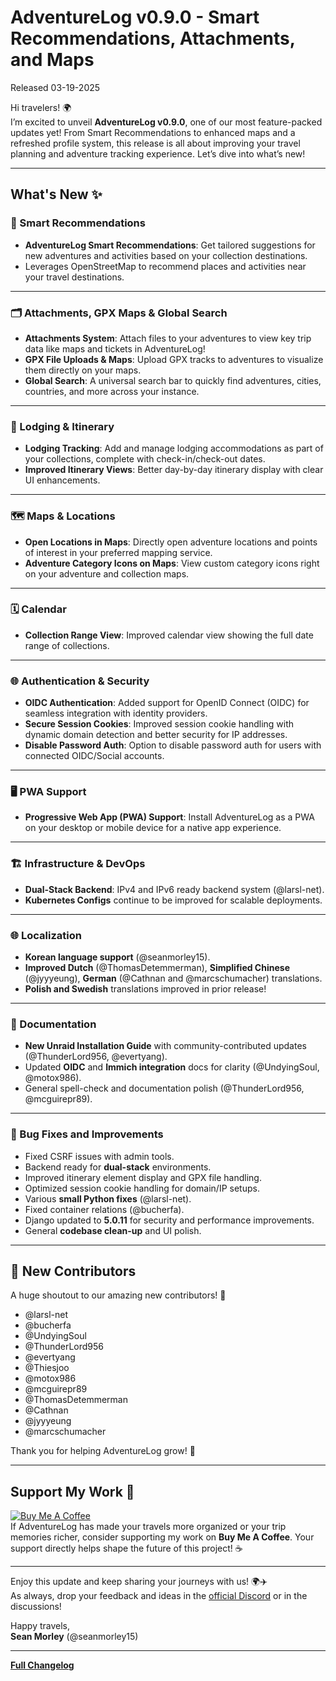 # AdventureLog v0.9.0 - Smart Recommendations, Attachments, and Maps

Released 03-19-2025

Hi travelers! 🌍  
I’m excited to unveil **AdventureLog v0.9.0**, one of our most feature-packed updates yet! From Smart Recommendations to enhanced maps and a refreshed profile system, this release is all about improving your travel planning and adventure tracking experience. Let’s dive into what’s new!

---

## What's New ✨

### 🧠 Smart Recommendations

- **AdventureLog Smart Recommendations**: Get tailored suggestions for new adventures and activities based on your collection destinations.
- Leverages OpenStreetMap to recommend places and activities near your travel destinations.

---

### 🗂️ Attachments, GPX Maps & Global Search

- **Attachments System**: Attach files to your adventures to view key trip data like maps and tickets in AdventureLog!
- **GPX File Uploads & Maps**: Upload GPX tracks to adventures to visualize them directly on your maps.
- **Global Search**: A universal search bar to quickly find adventures, cities, countries, and more across your instance.

---

### 🏨 Lodging & Itinerary

- **Lodging Tracking**: Add and manage lodging accommodations as part of your collections, complete with check-in/check-out dates.
- **Improved Itinerary Views**: Better day-by-day itinerary display with clear UI enhancements.

---

### 🗺️ Maps & Locations

- **Open Locations in Maps**: Directly open adventure locations and points of interest in your preferred mapping service.
- **Adventure Category Icons on Maps**: View custom category icons right on your adventure and collection maps.

---

### 🗓️ Calendar

- **Collection Range View**: Improved calendar view showing the full date range of collections.

---

### 🌐 Authentication & Security

- **OIDC Authentication**: Added support for OpenID Connect (OIDC) for seamless integration with identity providers.
- **Secure Session Cookies**: Improved session cookie handling with dynamic domain detection and better security for IP addresses.
- **Disable Password Auth**: Option to disable password auth for users with connected OIDC/Social accounts.

---

### 🖥️ PWA Support

- **Progressive Web App (PWA) Support**: Install AdventureLog as a PWA on your desktop or mobile device for a native app experience.

---

### 🏗️ Infrastructure & DevOps

- **Dual-Stack Backend**: IPv4 and IPv6 ready backend system (@larsl-net).
- **Kubernetes Configs** continue to be improved for scalable deployments.

---

### 🌐 Localization

- **Korean language support** (@seanmorley15).
- **Improved Dutch** (@ThomasDetemmerman), **Simplified Chinese** (@jyyyeung), **German** (@Cathnan and @marcschumacher) translations.
- **Polish and Swedish** translations improved in prior release!

---

### 📝 Documentation

- **New Unraid Installation Guide** with community-contributed updates (@ThunderLord956, @evertyang).
- Updated **OIDC** and **Immich integration** docs for clarity (@UndyingSoul, @motox986).
- General spell-check and documentation polish (@ThunderLord956, @mcguirepr89).

---

### 🐛 Bug Fixes and Improvements

- Fixed CSRF issues with admin tools.
- Backend ready for **dual-stack** environments.
- Improved itinerary element display and GPX file handling.
- Optimized session cookie handling for domain/IP setups.
- Various **small Python fixes** (@larsl-net).
- Fixed container relations (@bucherfa).
- Django updated to **5.0.11** for security and performance improvements.
- General **codebase clean-up** and UI polish.

---

## 🌟 New Contributors

A huge shoutout to our amazing new contributors! 🎉

- @larsl-net
- @bucherfa
- @UndyingSoul
- @ThunderLord956
- @evertyang
- @Thiesjoo
- @motox986
- @mcguirepr89
- @ThomasDetemmerman
- @Cathnan
- @jyyyeung
- @marcschumacher

Thank you for helping AdventureLog grow! 🙌

---

## Support My Work 💖

[![Buy Me A Coffee](https://www.buymeacoffee.com/assets/img/custom_images/orange_img.png)](https://www.buymeacoffee.com/seanmorley15)  
If AdventureLog has made your travels more organized or your trip memories richer, consider supporting my work on **Buy Me A Coffee**. Your support directly helps shape the future of this project! ☕

---

Enjoy this update and keep sharing your journeys with us! 🌍✈️  
As always, drop your feedback and ideas in the [official Discord](https://discord.gg/wRbQ9Egr8) or in the discussions!

Happy travels,  
**Sean Morley** (@seanmorley15)

---

**[Full Changelog](https://github.com/seanmorley15/AdventureLog/compare/v0.8.0...v0.9.0)**
